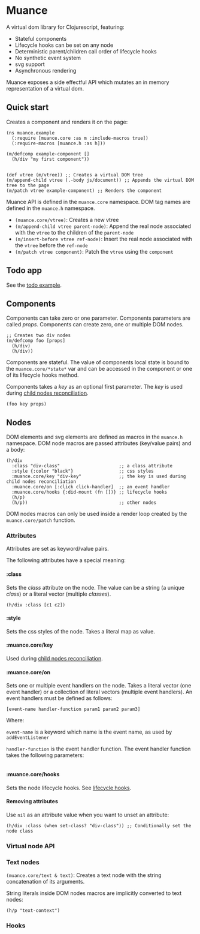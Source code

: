 # Muance

A virtual dom library for Clojurescript, featuring:

- Stateful components
- Lifecycle hooks can be set on any node
- Deterministic parent/children call order of lifecycle hooks
- No synthetic event system
- svg support
- Asynchronous rendering

Muance exposes a side effectful API which mutates an in memory representation of a virtual dom. 

## Quick start

Creates a component and renders it on the page:

```
(ns muance.example
  (:require [muance.core :as m :include-macros true])
  (:require-macros [muance.h :as h]))
  
(m/defcomp example-component []
  (h/div "my first component"))
  

(def vtree (m/vtree)) ;; Creates a virtual DOM tree 
(m/append-child vtree (.-body js/document)) ;; Appends the virtual DOM tree to the page
(m/patch vtree example-component) ;; Renders the component
```

Muance API is defined in the `muance.core` namespace. DOM tag names are defined in the `muance.h` namespace.
- `(muance.core/vtree)`: Creates a new vtree
- `(m/append-child vtree parent-node)`: Append the real node associated with the `vtree` to the children of the `parent-node`
- `(m/insert-before vtree ref-node)`: Insert the real node associated with the `vtree` before the `ref-node`
- `(m/patch vtree component)`: Patch the `vtree` using the `component`

## Todo app

See the [todo example](https://github.com/EwenG/muance/tree/master/examples/todo).

## Components

Components can take zero or one parameter. Components parameters are called *props*. Components can create zero, one or multiple DOM nodes.

```
;; Creates two div nodes
(m/defcomp foo [props]
  (h/div)
  (h/div))
```

Components are stateful. The value of components local state is bound to the `muance.core/*state*` var and can be accessed in the component or one of its lifecycle hooks method.

Components takes a *key* as an optional first parameter. The *key* is used during [child nodes reconciliation]().
 
```
(foo key props)
```

## Nodes

DOM elements and svg elements are defined as macros in the `muance.h` namespace. DOM node macros are passed attributes (key/value pairs) and a body:

```
(h/div 
  :class "div-class"                      ;; a class attribute
  :style {:color "black"}                 ;; css styles
  :muance.core/key "div-key"              ;; the key is used during child nodes reconciliation
  :muance.core/on [:click click-handler]  ;; an event handler
  :muance.core/hooks {:did-mount (fn [])} ;; lifecycle hooks
  (h/p)                                   
  (h/p))                                  ;; other nodes
```

DOM nodes macros can only be used inside a render loop created by the `muance.core/patch` function.

### Attributes

Attributes are set as keyword/value pairs. 

The following attributes have a special meaning: 

#### :class
Sets the *class* attribute on the node. The value can be a string (a unique *class*) or a literal vector (multiple *classes*). 
```
(h/div :class [c1 c2])
```

#### :style

Sets the css styles of the node. Takes a literal map as value.

#### :muance.core/key

Used during [child nodes reconciliation]().

#### :muance.core/on

Sets one or multiple event handlers on the node. Takes a literal vector (one event handler) or a collection of literal vectors (multiple event handlers).
An event handlers must be defined as follows:

```
[event-name handler-function param1 param2 param3]
```
Where:


`event-name` is a keyword which name is the event name, as used by `addEventListener`

`handler-function` is the event handler function. The event handler function takes the following parameters:
 

```

```

#### :muance.core/hooks

Sets the node lifecycle hooks. See [lifecycle hooks]().

#### Removing attributes

Use `nil` as an attribute value when you want to unset an attribute:
 
 ```
 (h/div :class (when set-class? "div-class")) ;; Conditionally set the node class
 ```

### Virtual node API

### Text nodes

`(muance.core/text & text)`: Creates a text node with the string concatenation of its arguments.

String literals inside DOM nodes macros are implicitly converted to text nodes:
```
(h/p "text-context")
```

### Hooks



